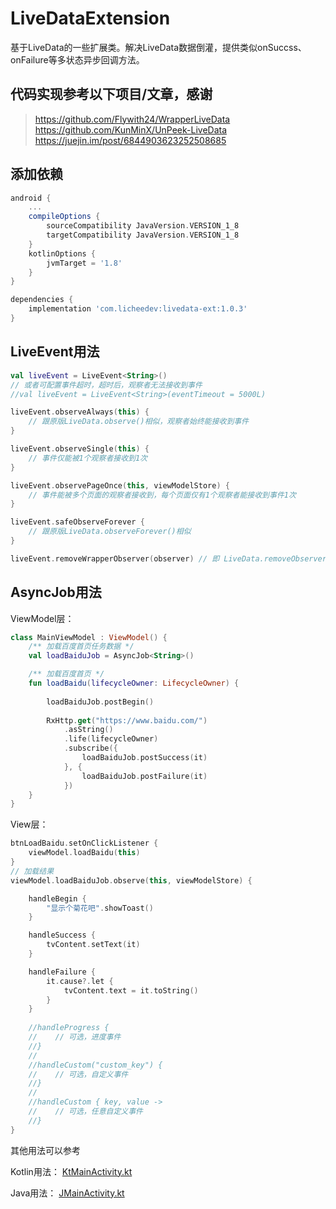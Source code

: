 # LiveDataExtension
基于LiveData的一些扩展类。解决LiveData数据倒灌，提供类似onSuccss、onFailure等多状态异步回调方法。

## 代码实现参考以下项目/文章，感谢
> https://github.com/Flywith24/WrapperLiveData </br>
> https://github.com/KunMinX/UnPeek-LiveData </br>
> https://juejin.im/post/6844903623252508685


## 添加依赖
```gradle
android {
    ...
    compileOptions {
        sourceCompatibility JavaVersion.VERSION_1_8
        targetCompatibility JavaVersion.VERSION_1_8
    }
    kotlinOptions {
        jvmTarget = '1.8'
    }
}

dependencies {
    implementation 'com.licheedev:livedata-ext:1.0.3'
}
```

## LiveEvent用法
```kotlin
val liveEvent = LiveEvent<String>()
// 或者可配置事件超时，超时后，观察者无法接收到事件
//val liveEvent = LiveEvent<String>(eventTimeout = 5000L)

liveEvent.observeAlways(this) {
    // 跟原版LiveData.observe()相似，观察者始终能接收到事件
}

liveEvent.observeSingle(this) {
    // 事件仅能被1个观察者接收到1次
}

liveEvent.observePageOnce(this, viewModelStore) {
    // 事件能被多个页面的观察者接收到，每个页面仅有1个观察者能接收到事件1次
}

liveEvent.safeObserveForever {
    // 跟原版LiveData.observeForever()相似
}

liveEvent.removeWrapperObserver(observer) // 即 LiveData.removeObservers()
```

## AsyncJob用法
ViewModel层：
```kotlin
class MainViewModel : ViewModel() {
    /** 加载百度首页任务数据 */
    val loadBaiduJob = AsyncJob<String>()

    /** 加载百度首页 */
    fun loadBaidu(lifecycleOwner: LifecycleOwner) {
        
        loadBaiduJob.postBegin()
        
        RxHttp.get("https://www.baidu.com/")
            .asString()
            .life(lifecycleOwner)
            .subscribe({
                loadBaiduJob.postSuccess(it)
            }, {
                loadBaiduJob.postFailure(it)
            })
    }
}
```
View层：
```kotlin
btnLoadBaidu.setOnClickListener {
    viewModel.loadBaidu(this)
}
// 加载结果
viewModel.loadBaiduJob.observe(this, viewModelStore) {

    handleBegin {
        "显示个菊花吧".showToast()
    }

    handleSuccess {
        tvContent.setText(it)
    }

    handleFailure {
        it.cause?.let {
            tvContent.text = it.toString()
        }
    }
    
    //handleProgress {
    //    // 可选，进度事件
    //}
    //
    //handleCustom("custom_key") {
    //    // 可选，自定义事件
    //}
    //
    //handleCustom { key, value ->
    //    // 可选，任意自定义事件
    //}
}

```

其他用法可以参考

Kotlin用法： [KtMainActivity.kt](https://github.com/licheedev/LiveDataExtension/blob/master/app/src/main/java/com/licheedev/livedataextensiondemo/KtMainActivity.kt)

Java用法： [JMainActivity.kt](https://github.com/licheedev/LiveDataExtension/blob/master/app/src/main/java/com/licheedev/livedataextensiondemo/JMainActivity.java)





